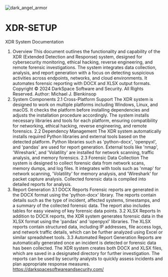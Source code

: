 



![dark_angel_armor](https://github.com/user-attachments/assets/cdf8c646-8702-402d-aec7-faa48a2582d6)



# XDR-SETUP
XDR System Documentation
1. Overview
This document outlines the functionality and capability of the XDR (Extended Detection and Response) system, designed for cybersecurity monitoring, ethical hacking, reverse engineering, and remote forensic investigations. The system integrates data collection, analysis, and report generation with a focus on detecting suspicious activities across endpoints, networks, and cloud environments. It automates forensic reporting with DOCX and XLSX output formats.
Copyright
© 2024 DarkSpace Software and Security. All Rights Reserved.
Author: Michael J. Blenkinsop
2. System Components
2.1 Cross-Platform Support
The XDR system is designed to work on multiple platforms including Windows, Linux, and macOS. It checks the platform before installing dependencies and adjusts the installation procedure accordingly. The system installs necessary libraries and tools for each platform, ensuring compatibility for networking, ethical hacking, reverse engineering, and remote forensics.
2.2 Dependency Management
The XDR system automatically installs required Python libraries and external tools based on the detected platform. Python libraries such as 'python-docx', 'openpyxl', and 'pandas' are used for report generation. External tools like 'nmap', 'Wireshark', and 'Volatility' are installed for network scanning, traffic analysis, and memory forensics.
2.3 Forensic Data Collection
The system is designed to collect forensic data from network scans, memory dumps, and log files. It integrates with tools such as 'nmap' for network scanning, 'Volatility' for memory analysis, and 'Wireshark' for packet capture analysis. Collected forensic data is compiled into detailed reports for analysis.
3. Report Generation
3.1 DOCX Reports
Forensic reports are generated in the DOCX format using the 'python-docx' library. The reports contain details such as the type of incident, affected systems, timestamps, and a summary of the collected forensic data. The report also includes tables for easy viewing of key forensic data points.
3.2 XLSX Reports
In addition to DOCX reports, the XDR system generates forensic data in the XLSX format using the 'pandas' and 'openpyxl' libraries. The XLSX reports contain structured data, including IP addresses, file access logs, and network traffic details, which can be further analyzed using Excel or similar spreadsheet tools.
3.3 Automated Report Generation
Reports are automatically generated once an incident is detected or forensic data has been collected. The XDR system creates both DOCX and XLSX files, which are saved in a designated directory for further investigation. The reports can be used by security analysts to quickly assess incidents and plan appropriate response measures.
https://darkspacesoftwareandsecurity.com/
